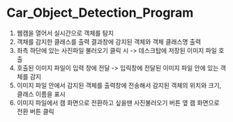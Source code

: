 # Car_Object_Detection_Program

1. 웹캠을 열어서 실시간으로 객체를 탐지
2. 객채를 감지한 클래스를 출력 결과창에 감지된 객체와 객체 클래스명 출력
3. 좌측 하단에 있는 사진파일 불러오기 클릭 시 -> 데스크탑에 저장된 이미지 파일 호출
4. 호출된 이미지 파일이 입력 창에 전달 -> 입릭창에 전달된 이미지 파일 안에 있는 객체를 감지
5. 이미지 파일 안에서 감지된 객체를 출력창에 전송해서 감지된 객체의 위치와 크기, 클래스 이름을 표시
6. 이미지 파일에서 캠 화면으로 전환하고 싶을땐 사진불러오기 버튼 옆 캠 화면으로 전환 버튼 클릭
